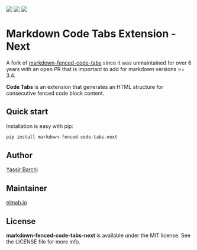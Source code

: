 <p>
    <a href="https://pypi.python.org/pypi/markdown-fenced-code-tabs-next"><img src="https://img.shields.io/pypi/v/markdown-fenced-code-tabs-next.svg"/></a>
    <img src="https://img.shields.io/pypi/pyversions/markdown-fenced-code-tabs-next.svg"/>
    <img src="https://img.shields.io/pypi/l/markdown-fenced-code-tabs-next.svg"/>
</p>

# Markdown Code Tabs Extension - Next
A fork of [markdown-fenced-code-tabs](https://github.com/yacir/markdown-fenced-code-tabs) since it was unmaintained for over 6 years with an open PR that is important to add for markdown versions >= 3.4.

**Code Tabs** is an extension that generates an HTML structure for consecutive fenced code block content.

## Quick start

Installation is easy with pip:

``` sh
pip install markdown-fenced-code-tabs-next
``` 

## Author 
[Yassir Barchi](http://yassir.fr)

## Maintainer
[elmah.io](https://elmah.io)

## License

**markdown-fenced-code-tabs-next** is available under the MIT license. See the LICENSE file for more info.
